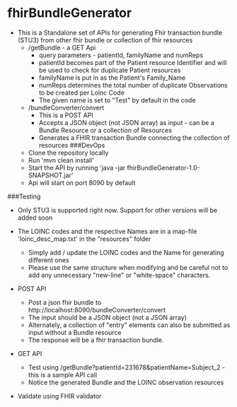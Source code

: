 # fhirBundleGenerator
- This is a Standalone set of APIs for generating Fhir transaction bundle (STU3) from other fhir bundle or collection of fhir resources
   - /getBundle - a GET Api
        -   query parameters - patientId, familyName and numReps
        -   patientId becomes part of the Patient resource Identifier and will be used to check for duplicate Patient resources
        -   familyName is put in as the Patient's Family_Name
        -   numReps determines the total number of duplicate Observations to be created per Loinc Code
        -   The given name is set to "Test" by default in the code
   - /bundleConverter/convert 
        -   This is a POST API
        -   Accepts a JSON object (not JSON array) as input - can be a Bundle Resource or a collection of Resources
        -   Generates a FHIR transaction Bundle connecting the collection of resources
###DevOps
   - Clone the repository locally
   - Run 'mvn clean install'
   - Start the API by running 'java -jar fhirBundleGenerator-1.0-SNAPSHOT.jar'
   - Api will start on port 8090 by default
    
###Testing 
- Only STU3 is supported right now. Support for other versions will be added soon

- The LOINC codes and the respective Names are in a map-file 'loinc_desc_map.txt' in the "resources" folder
    -   Simply add / update the LOINC codes and the Name for generating different ones
    -   Please use the same structure when modifying and be careful not to add any unnecessary "new-line" or "white-space" characters.

- POST API
    -   Post a json fhir bundle to http://localhost:8090/bundleConverter/convert
    -   The input should be a JSON object (not a JSON array)
    -   Alternately, a collection of "entry" elements can also be submitted as input without a Bundle resource 
    -   The response will be a fhir transaction bundle.


- GET API
    -   Test using /getBundle?patientId=231678&patientName=Subject_2 - this is a sample API call
    -   Notice the generated Bundle and the LOINC observation resources

- Validate using FHIR validator